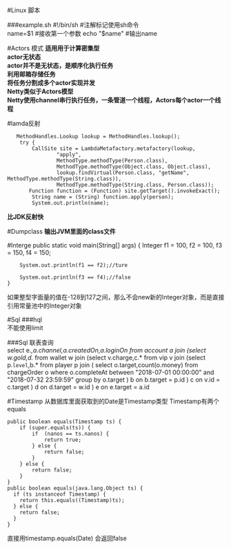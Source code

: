 #Linux 脚本

###example.sh
   #!/bin/sh #注解标记使用sh命令    
   name=$1 #接收第一个参数    
   echo "$name" #输出name
   
#Actors 模式
  **适用用于计算密集型**    
  **actor无状态**    
  **actor并不是无状态，是顺序化执行任务**    
  **利用邮箱存储任务**    
  **将任务分割成多个actor实现并发**    
  **Netty类似于Actors模型**    
  **Netty使用channel串行执行任务，一条管道一个线程，Actors每个actor一个线程**
  
#lamda反射
   
       MethodHandles.Lookup lookup = MethodHandles.lookup();
        try {
            CallSite site = LambdaMetafactory.metafactory(lookup,
                    "apply",
                    MethodType.methodType(Person.class),
                    MethodType.methodType(Object.class, Object.class),
                    lookup.findVirtual(Person.class, "getName", MethodType.methodType(String.class)),
                    MethodType.methodType(String.class, Person.class));
           Function function = (Function) site.getTarget().invokeExact();
            String name = (String) function.apply(person);
            System.out.println(name);
            
 **比JDK反射快** 
 
#Dumpclass 
  **输出JVM里面的class文件**
  
#Interge
    public static void main(String[] args) {
       Integer f1 = 100, f2 = 100, f3 = 150, f4 = 150;

        System.out.println(f1 == f2);//ture

        System.out.println(f3 == f4);//false
    }
    
如果整型字面量的值在-128到127之间，那么不会new新的Integer对象，而是直接引用常量池中的Integer对象

#Sql
###hql    
不能使用limit

###Sql 联表查询  
    select e.*,a.channel,a.createdOn,a.loginOn from account a join
    (select w.gold,d.* from wallet w join
    (select v.charge,c.* from vip v join
    (select p.`level`,b.* from player p join
    ( select o.target,count(o.money) from chargeOrder o where o.completeAt between "2018-07-01 00:00:00" and "2018-07-32 23:59:59" group by o.target ) b on b.target = p.id
    ) c on v.id = c.target
    ) d on d.target = w.id
    ) e on e.target = a.id
    


#Timestamp
   从数据库里面获取到的Date是Timestamp类型
   Timestamp有两个equals
   

    public boolean equals(Timestamp ts) {
        if (super.equals(ts)) {
            if  (nanos == ts.nanos) {
                return true;
            } else {
                return false;
            }
        } else {
            return false;
        }
    }
    public boolean equals(java.lang.Object ts) {
      if (ts instanceof Timestamp) {
        return this.equals((Timestamp)ts);
      } else {
        return false;
      }
    }
    
  直接用timestamp.equals(Date) 会返回false

    